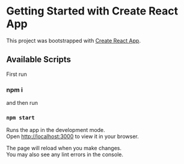 # Getting Started with Create React App

This project was bootstrapped with [Create React App](https://github.com/facebook/create-react-app).

## Available Scripts

First run

### npm i

and then run

### `npm start`

Runs the app in the development mode.\
Open [http://localhost:3000](http://localhost:3000) to view it in your browser.

The page will reload when you make changes.\
You may also see any lint errors in the console.
